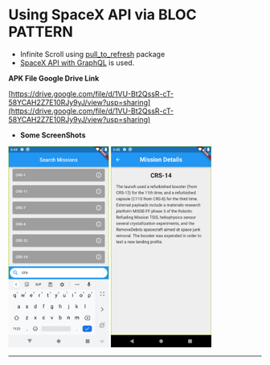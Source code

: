 # Using SpaceX API via BLOC PATTERN


- Infinite Scroll using  [pull_to_refresh](https://pub.dev/packages/pull_to_refresh) package
- [SpaceX API with GraphQL](https://api.spacex.land/graphql/) is used.




**APK File Google Drive Link**

[https://drive.google.com/file/d/1VU-Bt2QssR-cT-58YCAH2Z7E10RJy9yJ/view?usp=sharing](https://drive.google.com/file/d/1VU-Bt2QssR-cT-58YCAH2Z7E10RJy9yJ/view?usp=sharing)



- **Some ScreenShots**

<img src="assets/images/image_for_readme_md/Screenshot_1637163888.png" height=400 style="margin-bottom:64;">

<img src="assets/images/image_for_readme_md/Screenshot_1637164091.png" height=400 style="margin-bottom:64;">



** **



